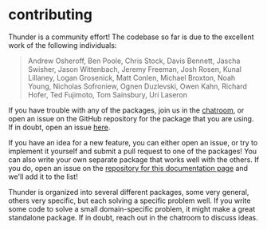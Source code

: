 # contributing

Thunder is a community effort! The codebase so far is due to the excellent work of the following individuals:

> Andrew Osheroff, Ben Poole, Chris Stock, Davis Bennett, Jascha Swisher, Jason Wittenbach, Jeremy Freeman, Josh Rosen, Kunal Lillaney, Logan Grosenick, Matt Conlen, Michael Broxton, Noah Young, Nicholas Sofroniew, Ognen Duzlevski, Owen Kahn, Richard Hofer, Ted Fujimoto, Tom Sainsbury, Uri Laseron

If you have trouble with any of the packages, join us in the [chatroom](https://gitter.im/thunder-project/thunder), or open an issue on the GitHub repository for the package that you are using. If in doubt, open an issue [here](https://github.com/thunder-project/thunder/issues).

If you have an idea for a new feature, you can either open an issue, or try to implement it yourself and submit a pull request to one of the packages! You can also write your own separate package that works well with the others. If you do, open an issue on the [repository for this documentation page](https://github.com/thunder-project/thunder-docs) and we'll add it to the list!

Thunder is organized into several different packages, some very general, others very specific, but each solving a specific problem well. If you write some code to solve a small domain-specific problem, it might make a great standalone package. If in doubt, reach out in the chatroom to discuss ideas.